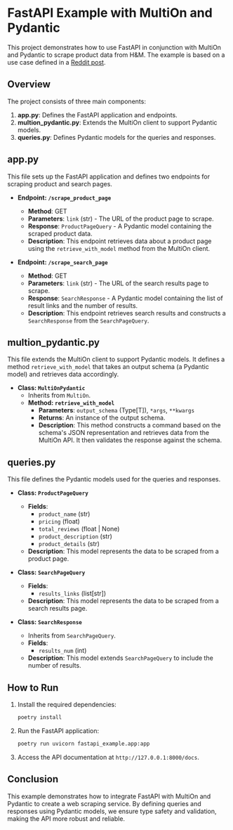 # FastAPI Example with MultiOn and Pydantic

This project demonstrates how to use FastAPI in conjunction with MultiOn and Pydantic to scrape product data from H&M. The example is based on a use case defined in a [Reddit post](https://www.reddit.com/r/webscraping/comments/m5hh4l/how_to_extract_product_data_from_hm_with_google/).

## Overview

The project consists of three main components:

1. **app.py**: Defines the FastAPI application and endpoints.
2. **multion_pydantic.py**: Extends the MultiOn client to support Pydantic models.
3. **queries.py**: Defines Pydantic models for the queries and responses.

## app.py

This file sets up the FastAPI application and defines two endpoints for scraping product and search pages.

- **Endpoint: `/scrape_product_page`**
  - **Method**: GET
  - **Parameters**: `link` (str) - The URL of the product page to scrape.
  - **Response**: `ProductPageQuery` - A Pydantic model containing the scraped product data.
  - **Description**: This endpoint retrieves data about a product page using the `retrieve_with_model` method from the MultiOn client.

- **Endpoint: `/scrape_search_page`**
  - **Method**: GET
  - **Parameters**: `link` (str) - The URL of the search results page to scrape.
  - **Response**: `SearchResponse` - A Pydantic model containing the list of result links and the number of results.
  - **Description**: This endpoint retrieves search results and constructs a `SearchResponse` from the `SearchPageQuery`.

## multion_pydantic.py

This file extends the MultiOn client to support Pydantic models. It defines a method `retrieve_with_model` that takes an output schema (a Pydantic model) and retrieves data accordingly.

- **Class: `MultiOnPydantic`**
  - Inherits from `MultiOn`.
  - **Method: `retrieve_with_model`**
    - **Parameters**: `output_schema` (Type[T]), `*args`, `**kwargs`
    - **Returns**: An instance of the output schema.
    - **Description**: This method constructs a command based on the schema's JSON representation and retrieves data from the MultiOn API. It then validates the response against the schema.

## queries.py

This file defines the Pydantic models used for the queries and responses.

- **Class: `ProductPageQuery`**
  - **Fields**:
    - `product_name` (str)
    - `pricing` (float)
    - `total_reviews` (float | None)
    - `product_description` (str)
    - `product_details` (str)
  - **Description**: This model represents the data to be scraped from a product page.

- **Class: `SearchPageQuery`**
  - **Fields**:
    - `results_links` (list[str])
  - **Description**: This model represents the data to be scraped from a search results page.

- **Class: `SearchResponse`**
  - Inherits from `SearchPageQuery`.
  - **Fields**:
    - `results_num` (int)
  - **Description**: This model extends `SearchPageQuery` to include the number of results.

## How to Run

1. Install the required dependencies:

   ```bash
   poetry install
   ```

2. Run the FastAPI application:

   ```bash
   poetry run uvicorn fastapi_example.app:app
   ```

3. Access the API documentation at `http://127.0.0.1:8000/docs`.

## Conclusion

This example demonstrates how to integrate FastAPI with MultiOn and Pydantic to create a web scraping service. By defining queries and responses using Pydantic models, we ensure type safety and validation, making the API more robust and reliable.
